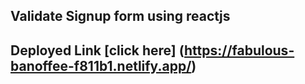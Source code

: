 ## Validate Signup form using reactjs

## Deployed Link [click here] (https://fabulous-banoffee-f811b1.netlify.app/)
